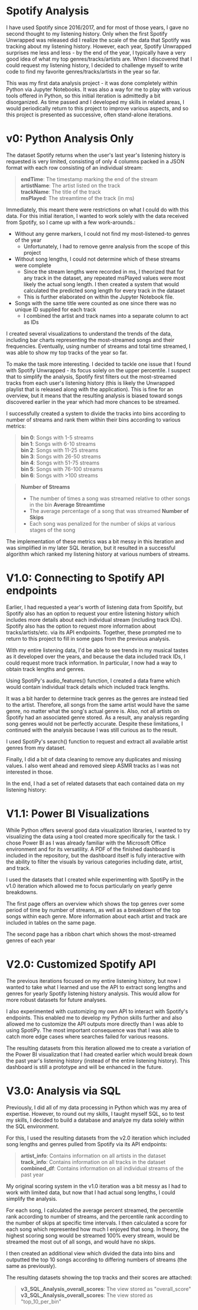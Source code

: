 # Spotify Analysis

I have used Spotify since 2016/2017, and for most of those years, I gave no second thought to my listening history. Only when the first Spotify Unwrapped was released did I realize the scale of the data that Spotify was tracking about my listening history. However, each year, Spotify Unwrapped surprises me less and less - by the end of the year, I typically have a very good idea of what my top genres/tracks/artists are. When I discovered that I could request my listening history, I decided to challenge myself to write code to find my favorite genres/tracks/artists in the year so far.

This was my first data analysis project - it was done completely within Python via Jupyter Notebooks. It was also a way for me to play with various tools offered in Python, so this initial iteration is admittedly a bit disorganized. As time passed and I developed my skills in related areas, I would periodically return to this project to improve various aspects, and so this project is presented as successive, often stand-alone iterations.

# v0: Python Analysis Only

The dataset Spotify returns when the user's last year's listening history is requested is very limited, consisting of only 4 columns packed in a JSON format with each row consisting of an individual stream:

>**endTime**: The timestamp marking the end of the stream<br>
>**artistName**: The artist listed on the track<br>
>**trackName**: The title of the track<br>
>**msPlayed**: The streamtime of the track (in ms)

Immediately, this meant there were restrictions on what I could do with this data. For this initial iteration, I wanted to work solely with the data received from Spotify, so I came up with a few work-arounds.:

* Without any genre markers, I could not find my most-listened-to genres of the year
    * Unfortunately, I had to remove genre analysis from the scope of this project
* Without song lengths, I could not determine which of these streams were complete
    * Since the stream lengths were recorded in ms, I theorized that for any track in the dataset, any repeated msPlayed values were most likely the actual song length. I then created a system that would calculated the predicted song length for every track in the dataset
    * This is further elaborated on within the Jupyter Notebook file.
* Songs with the same title were counted as one since there was no unique ID supplied for each track
    * I combined the artist and track names into a separate column to act as IDs

I created several visualizations to understand the trends of the data, including bar charts representing the most-streamed songs and their frequencies. Eventually, using number of streams and total time streamed, I was able to show my top tracks of the year so far.

To make the task more interesting. I decided to tackle one issue that I found with Spotify Unwrapped - its focus solely on the upper percentile. I suspect that to simplify the analysis, Spotify first filters out the most-streamed tracks from each user's listening history (this is likely the Unwrapped playlist that is released along with the application). This is fine for an overview, but it means that the resulting analysis is biased toward songs discovered earlier in the year which had more chances to be streamed.

I successfully created a system to divide the tracks into bins according to number of streams and rank them within their bins according to various metrics:

>**bin 0**: Songs with 1-5 streams<br>
>**bin 1**: Songs with 6-10 streams<br>
>**bin 2**: Songs with 11-25 streams<br>
>**bin 3**: Songs with 26-50 streams<br>
>**bin 4**: Songs with 51-75 streams<br>
>**bin 5**: Songs with 76-100 streams<br>
>**bin 6**: Songs with >100 streams

>**Number of Streams**
>* The number of times a song was streamed relative to other songs in the bin
>**Average Streamtime**
>* The average percentage of a song that was streamed 
>**Number of Skips**
>* Each song was penalized for the number of skips at various stages of the song

The implementation of these metrics was a bit messy in this iteration and was simplified in my later SQL iteration, but it resulted in a successful algorithm which ranked my listening history at various numbers of streams. 

# V1.0: Connecting to Spotify API endpoints

Earlier, I had requested a year's worth of listening data from Spoitify, but Spotify also has an option to request your entire listening history which includes more details about each individual stream (including track IDs). Spotify also has the option to request more information about tracks/artists/etc. via its API endpoints. Together, these prompted me to return to this project to fill in some gaps from the previous analysis.

With my entire listening data, I'd be able to see trends in my musical tastes as it developed over the years, and because the data included track IDs, I could request more track information. In particular, I now had a way to obtain track lengths and genres.

Using SpotiPy's audio_features() function, I created a data frame which would contain individual track details which included track lengths. 

It was a bit harder to determine track genres as the genres are instead tied to the artist. Therefore, all songs from the same artist would have the same genre, no matter what the song's actual genre is. Also, not all artists on Spotify had an associated genre stored. As a result, any analysis regarding song genres would not be perfectly accurate. Despite these limitations, I continued with the analysis because I was still curious as to the result.

I used SpotiPy's search() function to request and extract all available artist genres from my dataset.

Finally, I did a bit of data cleaning to remove any duplicates and missing values. I also went ahead and removed sleep ASMR tracks as I was not interested in those.

In the end, I had a set of related datasets that each contained data on my listening history:

# V1.1: Power BI Visualizations

While Python offers several good data visualization libraries, I wanted to try visualizing the data using a tool created more specifically for the task. I chose Power BI as I was already familiar with the Microsoft Office environment and for its versatility. A PDF of the finished dashboard is included in the repository, but the dashboard itself is fully interactive with the ability to filter the visuals by various categories including date, artist, and track.

I used the datasets that I created while experimenting with SpotiPy in the v1.0 iteration which allowed me to focus particularly on yearly genre breakdowns.

The first page offers an overview which shows the top genres over some period of time by number of streams, as well as a breakdown of the top songs within each genre. More information about each artist and track are included in tables on the same page.

The second page has a ribbon chart which shows the most-streamed genres of each year

# V2.0: Customized Spotify API

The previous iterations focused on my entire listening history, but now I wanted to take what I learned and use the API to extract song lengths and genres for yearly Spotify listening history analysis. This would allow for more robust datasets for future analyses.

I also experimented with customizing my own API to interact with Spotify's endpoints. This enabled me to develop my Python skills further and also allowed me to customize the API outputs more directly than I was able to using SpotiPy. The most important consequence was that I was able to catch more edge cases where searches failed for various reasons.

The resulting datasets from this iteration allowed me to create a variation of the Power BI visualization that I had created earlier which would break down the past year's listening history (instead of the entire listening history). This dashboard is still a prototype and will be enhanced in the future.

# V3.0: Analysis via SQL

Previously, I did all of my data processing in Python which was my area of expertise. However, to round out my skills, I taught myself SQL, so to test my skills, I decided to build a database and analyze my data solely within the SQL environment.

For this, I used the resulting datasets from the v2.0 iteration which included song lengths and genres pulled from Spotify via its API endpoints:

>**artist_info**: Contains information on all artists in the dataset<br>
>**track_info**: Contains information on all tracks in the dataset<br>
>**combined_df**: Contains information on all individual streams of the past year

My original scoring system in the v1.0 iteration was a bit messy as I had to work with limited data, but now that I had actual song lengths, I could simplify the analysis.

For each song, I calculated the average percent streamed, the percentile rank according to number of streams, and the percentile rank according to the number of skips at specific time intervals. I then calculated a score for each song which represented how much I enjoyed that song. In theory, the highest scoring song would be streamed 100% every stream, would be streamed the most out of all songs, and would have no skips.

I then created an additional view which divided the data into bins and outputted the top 10 songs according to differing numbers of streams (the same as previously).

The resulting datasets showing the top tracks and their scores are attached:

>**v3_SQL_Analysis_overall_scores**: The view stored as "overall_score"<br>
>**v3_SQL_Analysis_overall_scores**: The view stored as "top_10_per_bin"